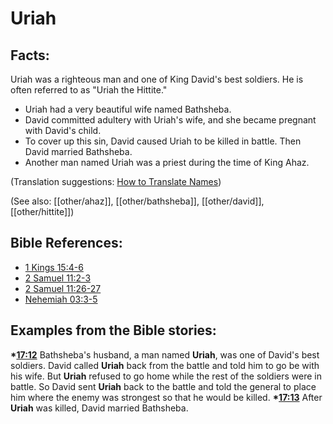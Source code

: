 # Uriah #

## Facts: ##

Uriah was a righteous man and one of King David's best soldiers. He is often referred to as "Uriah the Hittite."

* Uriah had a very beautiful wife named Bathsheba.
* David committed adultery with Uriah's wife, and she became pregnant with David's child.
* To cover up this sin, David caused Uriah to be killed in battle. Then David married Bathsheba.
* Another man named Uriah was a priest during the time of King Ahaz.

(Translation suggestions: [How to Translate Names](en/ta-vol1/translate/man/translate-names))

(See also: [[other/ahaz]], [[other/bathsheba]], [[other/david]], [[other/hittite]])

## Bible References: ##

* [1 Kings 15:4-6](en/tn/1ki/help/15/04)
* [2 Samuel 11:2-3](en/tn/2sa/help/11/02)
* [2 Samuel 11:26-27](en/tn/2sa/help/11/26)
* [Nehemiah 03:3-5](en/tn/neh/help/03/03)

## Examples from the Bible stories: ##

  __*[17:12](en/tn/obs/help/17/12)__ Bathsheba's husband, a man named __Uriah__, was one of David's best soldiers. David called __Uriah__ back from the battle and told him to go be with his wife. But __Uriah__ refused to go home while the rest of the soldiers were in battle. So David sent __Uriah__ back to the battle and told the general to place him where the enemy was strongest so that he would be killed.
  __*[17:13](en/tn/obs/help/17/13)__ After __Uriah__ was killed, David married Bathsheba.